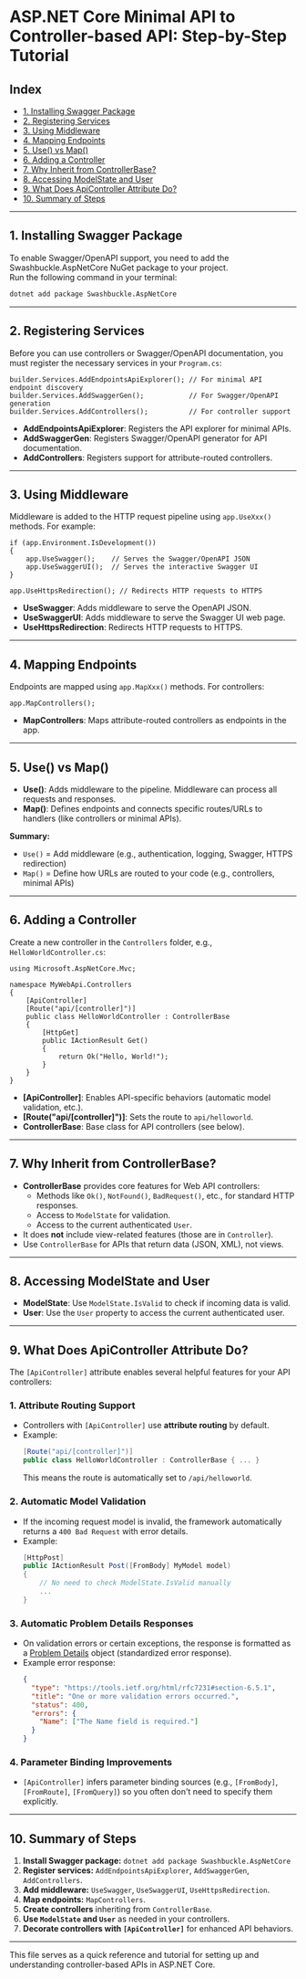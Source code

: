 # ASP.NET Core Minimal API to Controller-based API: Step-by-Step Tutorial

## Index

- [1. Installing Swagger Package](#1-installing-swagger-package)
- [2. Registering Services](#2-registering-services)
- [3. Using Middleware](#3-using-middleware)
- [4. Mapping Endpoints](#4-mapping-endpoints)
- [5. Use() vs Map()](#5-use-vs-map)
- [6. Adding a Controller](#6-adding-a-controller)
- [7. Why Inherit from ControllerBase?](#7-why-inherit-from-controllerbase)
- [8. Accessing ModelState and User](#8-accessing-modelstate-and-user)
- [9. What Does ApiController Attribute Do?](#9-what-does-apicontroller-attribute-do)
- [10. Summary of Steps](#10-summary-of-steps)

---

## 1. Installing Swagger Package

To enable Swagger/OpenAPI support, you need to add the Swashbuckle.AspNetCore NuGet package to your project.  
Run the following command in your terminal:

```bash
dotnet add package Swashbuckle.AspNetCore
```

---

## 2. Registering Services

Before you can use controllers or Swagger/OpenAPI documentation, you must register the necessary services in your `Program.cs`:

```
builder.Services.AddEndpointsApiExplorer(); // For minimal API endpoint discovery
builder.Services.AddSwaggerGen();           // For Swagger/OpenAPI generation
builder.Services.AddControllers();          // For controller support
```

- **AddEndpointsApiExplorer**: Registers the API explorer for minimal APIs.
- **AddSwaggerGen**: Registers Swagger/OpenAPI generator for API documentation.
- **AddControllers**: Registers support for attribute-routed controllers.

---

## 3. Using Middleware

Middleware is added to the HTTP request pipeline using `app.UseXxx()` methods. For example:

```
if (app.Environment.IsDevelopment())
{
    app.UseSwagger();    // Serves the Swagger/OpenAPI JSON
    app.UseSwaggerUI();  // Serves the interactive Swagger UI
}

app.UseHttpsRedirection(); // Redirects HTTP requests to HTTPS
```

- **UseSwagger**: Adds middleware to serve the OpenAPI JSON.
- **UseSwaggerUI**: Adds middleware to serve the Swagger UI web page.
- **UseHttpsRedirection**: Redirects HTTP requests to HTTPS.

---

## 4. Mapping Endpoints

Endpoints are mapped using `app.MapXxx()` methods. For controllers:

```
app.MapControllers();
```

- **MapControllers**: Maps attribute-routed controllers as endpoints in the app.

---

## 5. Use() vs Map()

- **Use()**: Adds middleware to the pipeline. Middleware can process all requests and responses.
- **Map()**: Defines endpoints and connects specific routes/URLs to handlers (like controllers or minimal APIs).

**Summary:**
- `Use()` = Add middleware (e.g., authentication, logging, Swagger, HTTPS redirection)
- `Map()` = Define how URLs are routed to your code (e.g., controllers, minimal APIs)

---

## 6. Adding a Controller

Create a new controller in the `Controllers` folder, e.g., `HelloWorldController.cs`:

```
using Microsoft.AspNetCore.Mvc;

namespace MyWebApi.Controllers
{
    [ApiController]
    [Route("api/[controller]")]
    public class HelloWorldController : ControllerBase
    {
        [HttpGet]
        public IActionResult Get()
        {
            return Ok("Hello, World!");
        }
    }
}
```

- **[ApiController]**: Enables API-specific behaviors (automatic model validation, etc.).
- **[Route("api/[controller]")]**: Sets the route to `api/helloworld`.
- **ControllerBase**: Base class for API controllers (see below).

---

## 7. Why Inherit from ControllerBase?

- **ControllerBase** provides core features for Web API controllers:
  - Methods like `Ok()`, `NotFound()`, `BadRequest()`, etc., for standard HTTP responses.
  - Access to `ModelState` for validation.
  - Access to the current authenticated `User`.
- It does **not** include view-related features (those are in `Controller`).
- Use `ControllerBase` for APIs that return data (JSON, XML), not views.

---

## 8. Accessing ModelState and User

- **ModelState**: Use `ModelState.IsValid` to check if incoming data is valid.
- **User**: Use the `User` property to access the current authenticated user.

---

## 9. What Does ApiController Attribute Do?

The `[ApiController]` attribute enables several helpful features for your API controllers:

### 1. Attribute Routing Support
- Controllers with `[ApiController]` use **attribute routing** by default.
- Example:
  ```csharp
  [Route("api/[controller]")]
  public class HelloWorldController : ControllerBase { ... }
  ```
  This means the route is automatically set to `/api/helloworld`.

### 2. Automatic Model Validation
- If the incoming request model is invalid, the framework automatically returns a `400 Bad Request` with error details.
- Example:
  ```csharp
  [HttpPost]
  public IActionResult Post([FromBody] MyModel model)
  {
      // No need to check ModelState.IsValid manually
      ...
  }
  ```

### 3. Automatic Problem Details Responses
- On validation errors or certain exceptions, the response is formatted as a [Problem Details](https://datatracker.ietf.org/doc/html/rfc7807) object (standardized error response).
- Example error response:
  ```json
  {
    "type": "https://tools.ietf.org/html/rfc7231#section-6.5.1",
    "title": "One or more validation errors occurred.",
    "status": 400,
    "errors": {
      "Name": ["The Name field is required."]
    }
  }
  ```

### 4. Parameter Binding Improvements
- `[ApiController]` infers parameter binding sources (e.g., `[FromBody]`, `[FromRoute]`, `[FromQuery]`) so you often don't need to specify them explicitly.

---

## 10. Summary of Steps

1. **Install Swagger package:** `dotnet add package Swashbuckle.AspNetCore`
2. **Register services:** `AddEndpointsApiExplorer`, `AddSwaggerGen`, `AddControllers`.
3. **Add middleware:** `UseSwagger`, `UseSwaggerUI`, `UseHttpsRedirection`.
4. **Map endpoints:** `MapControllers`.
5. **Create controllers** inheriting from `ControllerBase`.
6. **Use `ModelState` and `User`** as needed in your controllers.
7. **Decorate controllers with `[ApiController]`** for enhanced API behaviors.

---

This file serves as a quick reference and tutorial for setting up and understanding controller-based APIs in ASP.NET Core.